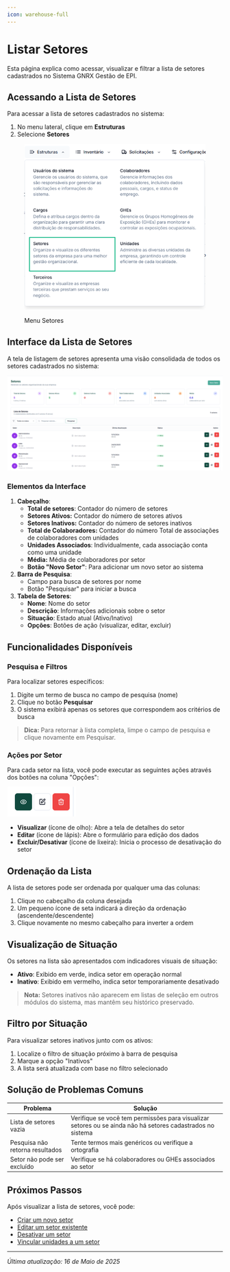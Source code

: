 ```yaml
---
icon: warehouse-full
---
```


# Listar Setores

Esta página explica como acessar, visualizar e filtrar a lista de setores cadastrados no Sistema GNRX Gestão de EPI.

## Acessando a Lista de Setores

Para acessar a lista de setores cadastrados no sistema:

1. No menu lateral, clique em **Estruturas**
2. Selecione **Setores**

<figure><img src="../../.gitbook/assets/image (4) (1).png" alt=""><figcaption><p>Menu Setores</p></figcaption></figure>

## Interface da Lista de Setores

A tela de listagem de setores apresenta uma visão consolidada de todos os setores cadastrados no sistema:

![Lista de Setores](<../../.gitbook/assets/image (5) (1).png>)

### Elementos da Interface

1. **Cabeçalho**:
   * **Total de setores**: Contador do número de setores
   * **Setores Ativos:** Contador do número de setores ativos
   * **Setores Inativos:** Contador do número de setores inativos
   * **Total de Colaboradores:** Contador do número Total de associações de colaboradores com unidades
   * **Unidades Associados**: Individualmente, cada associação conta como uma unidade
   * **Média:** Média de colaboradores por setor
   * **Botão "Novo Setor"**: Para adicionar um novo setor ao sistema
2. **Barra de Pesquisa**:
   * Campo para busca de setores por nome
   * Botão "Pesquisar" para iniciar a busca
3. **Tabela de Setores**:
   * **Nome**: Nome do setor
   * **Descrição**: Informações adicionais sobre o setor
   * **Situação**: Estado atual (Ativo/Inativo)
   * **Opções**: Botões de ação (visualizar, editar, excluir)

## Funcionalidades Disponíveis

### Pesquisa e Filtros

Para localizar setores específicos:

1. Digite um termo de busca no campo de pesquisa (nome)
2. Clique no botão **Pesquisar**
3. O sistema exibirá apenas os setores que correspondem aos critérios de busca

> **Dica:** Para retornar à lista completa, limpe o campo de pesquisa e clique novamente em Pesquisar.

### Ações por Setor

Para cada setor na lista, você pode executar as seguintes ações através dos botões na coluna "Opções":

![Botões de Ação](<../../.gitbook/assets/image (7) (1) (1).png>)

* **Visualizar** (ícone de olho): Abre a tela de detalhes do setor
* **Editar** (ícone de lápis): Abre o formulário para edição dos dados
* **Excluir/Desativar** (ícone de lixeira): Inicia o processo de desativação do setor

## Ordenação da Lista

A lista de setores pode ser ordenada por qualquer uma das colunas:

1. Clique no cabeçalho da coluna desejada
2. Um pequeno ícone de seta indicará a direção da ordenação (ascendente/descendente)
3. Clique novamente no mesmo cabeçalho para inverter a ordem

## Visualização de Situação

Os setores na lista são apresentados com indicadores visuais de situação:

* **Ativo**: Exibido em verde, indica setor em operação normal
* **Inativo**: Exibido em vermelho, indica setor temporariamente desativado

> **Nota:** Setores inativos não aparecem em listas de seleção em outros módulos do sistema, mas mantêm seu histórico preservado.

## Filtro por Situação

Para visualizar setores inativos junto com os ativos:

1. Localize o filtro de situação próximo à barra de pesquisa
2. Marque a opção "Inativos"
3. A lista será atualizada com base no filtro selecionado

## Solução de Problemas Comuns

| Problema                        | Solução                                                                                                    |
| ------------------------------- | ---------------------------------------------------------------------------------------------------------- |
| Lista de setores vazia          | Verifique se você tem permissões para visualizar setores ou se ainda não há setores cadastrados no sistema |
| Pesquisa não retorna resultados | Tente termos mais genéricos ou verifique a ortografia                                                      |
| Setor não pode ser excluído     | Verifique se há colaboradores ou GHEs associados ao setor                                                  |

## Próximos Passos

Após visualizar a lista de setores, você pode:

* [Criar um novo setor](criar-setor.md)
* [Editar um setor existente](editar-setor.md)
* [Desativar um setor](desativar-setor.md)
* [Vincular unidades a um setor](vincular-unidades.md)

***

_Última atualização: 16 de Maio de 2025_
